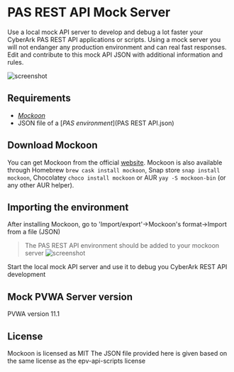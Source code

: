 # PAS REST API Mock Server

Use a local mock API server to develop and debug a lot faster your CyberArk PAS REST API applications or scripts.
Using a mock server you will not endanger any production environment and can real fast responses.
Edit and contribute to this mock API JSON with additional information and rules.

![screenshot](https://github.com/cyberark/epv-api-scripts/blob/MockServer/Mock%20Server/images/mockoon_pas_restapi.png)

## Requirements

- [*Mockoon*](#download-mockoon)
- JSON file of a [*PAS environment*](PAS REST API.json)

## Download Mockoon

You can get Mockoon from the official [website](https://mockoon.com/#download). Mockoon is also available through Homebrew `brew cask install mockoon`, Snap store `snap install mockoon`, Chocolatey `choco install mockoon` or AUR `yay -S mockoon-bin` (or any other AUR helper).

## Importing the environment

After installing Mockoon, go to 'Import/export'->Mockoon's format->Import from a file (JSON)
> The PAS REST API environment should be added to your mockoon server
![screenshot](https://github.com/cyberark/epv-api-scripts/blob/MockServer/Mock%20Server/images/import_menu.png)

Start the local mock API server and use it to debug you CyberArk REST API development

## Mock PVWA Server version
PVWA version 11.1

## License

Mockoon is licensed as MIT
The JSON file provided here is given based on the same license as the epv-api-scripts license

